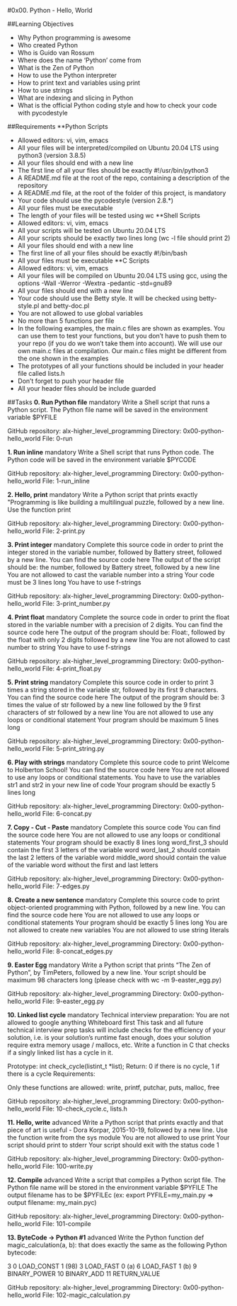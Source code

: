 #0x00. Python - Hello, World

##Learning Objectives
- Why Python programming is awesome
- Who created Python
- Who is Guido van Rossum
- Where does the name ‘Python’ come from
- What is the Zen of Python
- How to use the Python interpreter
- How to print text and variables using print
- How to use strings
- What are indexing and slicing in Python
- What is the official Python coding style and how to check your code with pycodestyle

##Requirements
**Python Scripts
- Allowed editors: vi, vim, emacs
- All your files will be interpreted/compiled on Ubuntu 20.04 LTS using python3 (version 3.8.5)
- All your files should end with a new line
- The first line of all your files should be exactly #!/usr/bin/python3
- A README.md file at the root of the repo, containing a description of the repository
- A README.md file, at the root of the folder of this project, is mandatory
- Your code should use the pycodestyle (version 2.8.*)
- All your files must be executable
- The length of your files will be tested using wc
**Shell Scripts
- Allowed editors: vi, vim, emacs
- All your scripts will be tested on Ubuntu 20.04 LTS
- All your scripts should be exactly two lines long (wc -l file should print 2)
- All your files should end with a new line
- The first line of all your files should be exactly #!/bin/bash
- All your files must be executable
**C Scripts
- Allowed editors: vi, vim, emacs
- All your files will be compiled on Ubuntu 20.04 LTS using gcc, using the options -Wall -Werror -Wextra -pedantic -std=gnu89
- All your files should end with a new line
- Your code should use the Betty style. It will be checked using betty-style.pl and betty-doc.pl
- You are not allowed to use global variables
- No more than 5 functions per file
- In the following examples, the main.c files are shown as examples. You can use them to test your functions, but you don’t have to push them to your repo (if you do we won’t take them into account). We will use our own main.c files at compilation. Our main.c files might be different from the one shown in the examples
- The prototypes of all your functions should be included in your header file called lists.h
- Don’t forget to push your header file
- All your header files should be include guarded

##Tasks
**0. Run Python file** mandatory
Write a Shell script that runs a Python script.
The Python file name will be saved in the environment variable $PYFILE

GitHub repository: alx-higher_level_programming
Directory: 0x00-python-hello_world
File: 0-run
   
**1. Run inline** mandatory
Write a Shell script that runs Python code.
The Python code will be saved in the environment variable $PYCODE

GitHub repository: alx-higher_level_programming
Directory: 0x00-python-hello_world
File: 1-run_inline
   
**2. Hello, print** mandatory
Write a Python script that prints exactly "Programming is like building a multilingual puzzle, followed by a new line.
Use the function print

GitHub repository: alx-higher_level_programming
Directory: 0x00-python-hello_world
File: 2-print.py
   
**3. Print integer** mandatory
Complete this source code in order to print the integer stored in the variable number, followed by Battery street, followed by a new line.
You can find the source code here
The output of the script should be:
the number, followed by Battery street,
followed by a new line
You are not allowed to cast the variable number into a string
Your code must be 3 lines long
You have to use f-strings

GitHub repository: alx-higher_level_programming
Directory: 0x00-python-hello_world
File: 3-print_number.py
   
**4. Print float** mandatory
Complete the source code in order to print the float stored in the variable number with a precision of 2 digits.
You can find the source code here
The output of the program should be:
Float:, followed by the float with only 2 digits
followed by a new line
You are not allowed to cast number to string
You have to use f-strings

GitHub repository: alx-higher_level_programming
Directory: 0x00-python-hello_world
File: 4-print_float.py
   
**5. Print string** mandatory
Complete this source code in order to print 3 times a string stored in the variable str, followed by its first 9 characters.
You can find the source code here
The output of the program should be:
3 times the value of str
followed by a new line
followed by the 9 first characters of str
followed by a new line
You are not allowed to use any loops or conditional statement
Your program should be maximum 5 lines long

GitHub repository: alx-higher_level_programming
Directory: 0x00-python-hello_world
File: 5-print_string.py
   
**6. Play with strings** mandatory
Complete this source code to print Welcome to Holberton School!
You can find the source code here
You are not allowed to use any loops or conditional statements.
You have to use the variables str1 and str2 in your new line of code
Your program should be exactly 5 lines long

GitHub repository: alx-higher_level_programming
Directory: 0x00-python-hello_world
File: 6-concat.py
   
**7. Copy - Cut - Paste** mandatory
Complete this source code
You can find the source code here
You are not allowed to use any loops or conditional statements
Your program should be exactly 8 lines long
word_first_3 should contain the first 3 letters of the variable word
word_last_2 should contain the last 2 letters of the variable word
middle_word should contain the value of the variable word without the first and last letters

GitHub repository: alx-higher_level_programming
Directory: 0x00-python-hello_world
File: 7-edges.py
   
**8. Create a new sentence** mandatory
Complete this source code to print object-oriented programming with Python, followed by a new line.
You can find the source code here
You are not allowed to use any loops or conditional statements
Your program should be exactly 5 lines long
You are not allowed to create new variables
You are not allowed to use string literals

GitHub repository: alx-higher_level_programming
Directory: 0x00-python-hello_world
File: 8-concat_edges.py
   
**9. Easter Egg** mandatory
Write a Python script that prints “The Zen of Python”, by TimPeters, followed by a new line.
Your script should be maximum 98 characters long (please check with wc -m 9-easter_egg.py)

GitHub repository: alx-higher_level_programming
Directory: 0x00-python-hello_world
File: 9-easter_egg.py
   
**10. Linked list cycle** mandatory
Technical interview preparation:
You are not allowed to google anything
Whiteboard first
This task and all future technical interview prep tasks will include checks for the efficiency of your solution, i.e. is your solution’s runtime fast enough, does your solution require extra memory usage / mallocs, etc.
Write a function in C that checks if a singly linked list has a cycle in it.

Prototype: int check_cycle(listint_t *list);
Return: 0 if there is no cycle, 1 if there is a cycle
Requirements:

Only these functions are allowed: write, printf, putchar, puts, malloc, free

GitHub repository: alx-higher_level_programming
Directory: 0x00-python-hello_world
File: 10-check_cycle.c, lists.h
   
**11. Hello, write** advanced
Write a Python script that prints exactly and that piece of art is useful - Dora Korpar, 2015-10-19, followed by a new line.
Use the function write from the sys module
You are not allowed to use print
Your script should print to stderr
Your script should exit with the status code 1

GitHub repository: alx-higher_level_programming
Directory: 0x00-python-hello_world
File: 100-write.py
   
**12. Compile** advanced
Write a script that compiles a Python script file.
The Python file name will be stored in the environment variable $PYFILE
The output filename has to be $PYFILEc (ex: export PYFILE=my_main.py => output filename: my_main.pyc)

GitHub repository: alx-higher_level_programming
Directory: 0x00-python-hello_world
File: 101-compile
   
**13. ByteCode -> Python #1** advanced
Write the Python function def magic_calculation(a, b): that does exactly the same as the following Python bytecode:

  3           0 LOAD_CONST               1 (98)
              3 LOAD_FAST                0 (a)
              6 LOAD_FAST                1 (b)
              9 BINARY_POWER
             10 BINARY_ADD
             11 RETURN_VALUE

GitHub repository: alx-higher_level_programming
Directory: 0x00-python-hello_world
File: 102-magic_calculation.py
